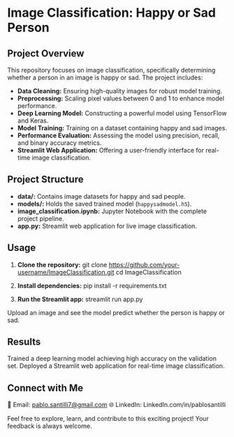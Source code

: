 # Image Classification: Happy or Sad Person

## Project Overview

This repository focuses on image classification, specifically determining whether a person in an image is happy or sad. The project includes:

- **Data Cleaning:** Ensuring high-quality images for robust model training.
- **Preprocessing:** Scaling pixel values between 0 and 1 to enhance model performance.
- **Deep Learning Model:** Constructing a powerful model using TensorFlow and Keras.
- **Model Training:** Training on a dataset containing happy and sad images.
- **Performance Evaluation:** Assessing the model using precision, recall, and binary accuracy metrics.
- **Streamlit Web Application:** Offering a user-friendly interface for real-time image classification.

## Project Structure

- **data/:** Contains image datasets for happy and sad people.
- **models/:** Holds the saved trained model (`happysadmodel.h5`).
- **image_classification.ipynb:** Jupyter Notebook with the complete project pipeline.
- **app.py:** Streamlit web application for live image classification.

## Usage

1. **Clone the repository:**
   git clone https://github.com/your-username/ImageClassification.git
   cd ImageClassification

2. **Install dependencies:**
   pip install -r requirements.txt

3. **Run the Streamlit app:**
   streamlit run app.py

Upload an image and see the model predict whether the person is happy or sad.

## Results
Trained a deep learning model achieving high accuracy on the validation set.
Deployed a Streamlit web application for real-time image classification.

## Connect with Me
📧 Email: pablo.santilli7@gmail.com
🌐 LinkedIn: LinkedIn.com/in/pablosantilli

Feel free to explore, learn, and contribute to this exciting project! Your feedback is always welcome. 
